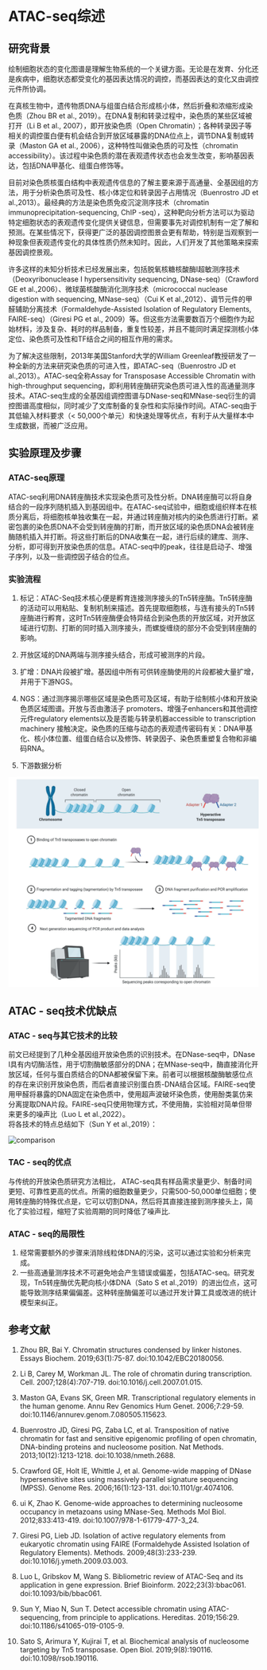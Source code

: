 # ATAC-seq综述

## 研究背景

  绘制细胞状态的变化图谱是理解生物系统的一个关键方面。无论是在发育、分化还是疾病中，细胞状态都受变化的基因表达情况的调控，而基因表达的变化又由调控元件所协调。    

  在真核生物中，遗传物质DNA与组蛋白结合形成核小体，然后折叠和浓缩形成染色质（Zhou BR et al., 2019）。在DNA复制和转录过程中，染色质的某些区域被打开（Li B et al., 2007），即开放染色质（Open Chromatin）；各种转录因子等相关的调控蛋白便有机会结合到开放区域暴露的DNA位点上，调节DNA复制或转录（Maston GA et al., 2006），这种特性叫做染色质的可及性（chromatin accessibility）。该过程中染色质的潜在表观遗传状态也会发生改变，影响基因表达，包括DNA甲基化、组蛋白修饰等。  


  目前对染色质核蛋白结构中表观遗传信息的了解主要来源于高通量、全基因组的方法，用于分析染色质可及性、核小体定位和转录因子占用情况（Buenrostro JD et al.,2013）。最经典的方法是染色质免疫沉淀测序技术（chromatin immunoprecipitation-sequencing,  ChIP -seq），这种靶向分析方法可以为驱动特定细胞状态的表观遗传变化提供关键信息，但需要事先对调控机制有一定了解和预测。在某些情况下，获得更广泛的基因调控图景会更有帮助，特别是当观察到一种现象但表观遗传变化的具体性质仍然未知时。因此，人们开发了其他策略来探索基因调控景观。  


  许多这样的未知分析技术已经发展出来，包括脱氧核糖核酸酶I超敏测序技术（Deoxyribonuclease I hypersensitivity sequencing, DNase-seq）（Crawford GE et al.,2006）、微球菌核酸酶消化测序技术（micrococcal nuclease digestion with sequencing, MNase-seq）（Cui K et al.,2012）、调节元件的甲醛辅助分离技术（Formaldehyde-Assisted Isolation of Regulatory Elements, FAIRE-seq）（Giresi PG et al., 2009）等。但这些方法需要数百万个细胞作为起始材料，涉及复杂、耗时的样品制备，重复性较差，并且不能同时满足探测核小体定位、染色质可及性和TF结合之间的相互作用的需求。  


   为了解决这些限制，2013年美国Stanford大学的William Greenleaf教授研发了一种全新的方法来研究染色质的可进入性，即ATAC-seq（Buenrostro JD et al.,2013）。ATAC-seq全称Assay for Transposase Accessible Chromatin with high-throughput sequencing，即利用转座酶研究染色质可进入性的高通量测序技术。ATAC-seq生成的全基因组调控图谱与DNase-seq和MNase-seq衍生的调控图谱高度相似，同时减少了文库制备的复杂性和实际操作时间。ATAC-seq由于其低输入材料要求（< 50,000个单元）和快速处理等优点，有利于从大量样本中生成数据，而被广泛应用。  


## 实验原理及步骤

### ATAC-seq原理

   ATAC-seq利用DNA转座酶技术实现染色质可及性分析。DNA转座酶可以将自身结合的一段序列随机插入到基因组中。在ATAC-seq试验中，细胞或组织样本在核质分离后，将细胞核单独收集在一起，并通过转座酶对核内的染色质进行打断。紧密包裹的染色质DNA不会受到转座酶的打断，而开放区域的染色质DNA会被转座酶随机插入并打断。将这些打断后的DNA收集在一起，进行后续的建库、测序、分析，即可得到开放染色质的信息。ATAC-seq中的peak，往往是启动子、增强子序列，以及一些调控因子结合的位点。  

### 实验流程

1. 标记：ATAC-Seq技术核心便是孵育连接测序接头的Tn5转座酶。Tn5转座酶的活动可以用粘贴、复制机制来描述。首先提取细胞核，与连有接头的Tn5转座酶进行孵育，这时Tn5转座酶便会特异结合到染色质的开放区域，对开放区域进行切割、打断的同时插入测序接头，而螺旋缠绕的部分不会受到转座酶的影响。  

2. 开放区域的DNA两端与测序接头结合，形成可被测序的片段。  

3. 扩增：DNA片段被扩增。基因组中所有可供转座酶使用的片段都被大量扩增，并用于下游NGS。  

4. NGS：通过测序揭示哪些区域是染色质可及区域，有助于绘制核小体和开放染色质区域图谱。开放与否由激活子 promoters、增强子enhancers和其他调控元件regulatory elements以及是否能与转录机器accessible to transcription machinery 接触决定。染色质的压缩与动态的表观遗传密码有关：DNA甲基化、核小体位置、组蛋白结合以及修饰、转录因子、染色质重塑复合物和非编码RNA。  

5. 下游数据分析   

![process](./pictures/%E5%85%B7%E4%BD%93%E6%AD%A5%E9%AA%A4.png)  


## ATAC - seq技术优缺点  

###  ATAC - seq与其它技术的比较  

前文已经提到了几种全基因组开放染色质的识别技术。在DNase-seq中，DNase I具有内切酶活性，用于切割酶敏感部分的DNA；在MNase-seq中，酶直接消化开放区域，任何与蛋白质结合的DNA都被保留下来。前者可以根据核酸酶敏感位点的存在来识别开放染色质，而后者直接识别蛋白质-DNA结合区域。FAIRE-seq使用甲醛将暴露的DNA固定在染色质中，使用超声波破坏染色质，使用酚类氯仿来分离提取DNA片段。FAIRE-seq只使用物理方式，不使用酶，实验相对简单但带来更多的噪声比（Luo L et al.,2022）。  
将各技术的特点总结如下（Sun Y et al.,2019）：  

![comparison](../ATAC/pictures/%E5%92%8C%E5%85%B6%E4%BB%96%E6%8A%80%E6%9C%AF%E7%9A%84%E6%AF%94%E8%BE%83.png)  


### TAC - seq的优点  

与传统的开放染色质研究方法相比， ATAC-seq具有样品需求量更少、制备时间更短、可靠性更高的优点。所需的细胞数量更少，只需500-50,000单位细胞；使用转座酶的特殊优点是，它可以切割DNA，然后将其直接连接到测序接头上，简化了实验过程，缩短了实验周期的同时降低了噪声比.  

### ATAC - seq的局限性  

1.  经常需要额外的步骤来消除线粒体DNA的污染，这可以通过实验和分析来完成。  
2.  一些高通量测序技术不可避免地会产生错误或偏差，包括ATAC-seq。研究发现，Tn5转座酶优先靶向核小体DNA（Sato S et al.,2019）的进出位点，这可能导致测序结果偏偏差。这种转座酶偏差可以通过开发计算工具或改进的统计模型来纠正。  



## 参考文献  

1. Zhou BR, Bai Y. Chromatin structures condensed by linker histones. Essays Biochem. 2019;63(1):75-87. doi:10.1042/EBC20180056.   

2. Li B, Carey M, Workman JL. The role of chromatin during transcription. Cell. 2007;128(4):707-719. doi:10.1016/j.cell.2007.01.015.   

3. Maston GA, Evans SK, Green MR. Transcriptional regulatory elements in the human genome. Annu Rev Genomics Hum Genet. 2006;7:29-59. doi:10.1146/annurev.genom.7.080505.115623.   

4. Buenrostro JD, Giresi PG, Zaba LC, et al. Transposition of native chromatin for fast and sensitive epigenomic profiling of open chromatin, DNA-binding proteins and nucleosome position. Nat Methods. 2013;10(12):1213-1218. doi:10.1038/nmeth.2688.  

5. Crawford GE, Holt IE, Whittle J, et al. Genome-wide mapping of DNase hypersensitive sites using massively parallel signature sequencing (MPSS). Genome Res. 2006;16(1):123-131. doi:10.1101/gr.4074106.  

6. ui K, Zhao K. Genome-wide approaches to determining nucleosome occupancy in metazoans using MNase-Seq. Methods Mol Biol. 2012;833:413-419. doi:10.1007/978-1-61779-477-3_24.  

7. Giresi PG, Lieb JD. Isolation of active regulatory elements from eukaryotic chromatin using FAIRE (Formaldehyde Assisted Isolation of Regulatory Elements). Methods. 2009;48(3):233-239. doi:10.1016/j.ymeth.2009.03.003.  

8. Luo L, Gribskov M, Wang S. Bibliometric review of ATAC-Seq and its application in gene expression. Brief Bioinform. 2022;23(3):bbac061. doi:10.1093/bib/bbac061.  

9. Sun Y, Miao N, Sun T. Detect accessible chromatin using ATAC-sequencing, from principle to applications. Hereditas. 2019;156:29. doi:10.1186/s41065-019-0105-9.  

10. Sato S, Arimura Y, Kujirai T, et al. Biochemical analysis of nucleosome targeting by Tn5 transposase. Open Biol. 2019;9(8):190116. doi:10.1098/rsob.190116.  


